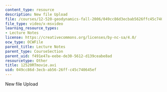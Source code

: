 ```yaml
---
content_type: resource
description: New file Upload
file: /courses/12-520-geodynamics-fall-2006/049cc86d3ecbab5626ffc45c740645ef_12520RTmovie.avi
file_type: video/x-msvideo
learning_resource_types:
- Lecture Notes
license: https://creativecommons.org/licenses/by-nc-sa/4.0/
ocw_type: OCWFile
parent_title: Lecture Notes
parent_type: CourseSection
parent_uid: f491e47a-eebe-de30-5612-d139ceabe8ad
resourcetype: Other
title: 12520RTmovie.avi
uid: 049cc86d-3ecb-ab56-26ff-c45c740645ef
---
```

New file Upload